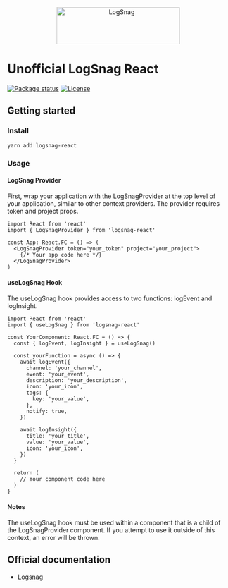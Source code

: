 <div align="center">
  <a href="https://logsnag.com/?utm_source=github/felixlgr-logsnag-react&utm_medium=logo" target="_blank">
    <img src="https://logsnag.com/_next/static/media/logo-text.c9e33f2c.svg" alt="LogSnag" width="280" height="84">
  </a>
</div>

# Unofficial LogSnag React

[![Package status](https://img.shields.io/npm/v/logsnag-react.svg)](https://www.npmjs.com/package/logsnag-react)
[![License](https://img.shields.io/npm/l/logsnag-react.svg)](https://opensource.org/licenses/MIT)


## Getting started

### Install

```bash
yarn add logsnag-react
```

### Usage

#### LogSnag Provider
First, wrap your application with the LogSnagProvider at the top level of your application, similar to other context providers. The provider requires token and project props.

```tsx
import React from 'react'
import { LogSnagProvider } from 'logsnag-react'

const App: React.FC = () => (
  <LogSnagProvider token="your_token" project="your_project">
    {/* Your app code here */}
  </LogSnagProvider>
)
```

#### useLogSnag Hook

The useLogSnag hook provides access to two functions: logEvent and logInsight.

```tsx
import React from 'react'
import { useLogSnag } from 'logsnag-react'

const YourComponent: React.FC = () => {
  const { logEvent, logInsight } = useLogSnag()

  const yourFunction = async () => {
    await logEvent({
      channel: 'your_channel',
      event: 'your_event',
      description: 'your_description',
      icon: 'your_icon',
      tags: {
        key: 'your_value',
      },
      notify: true,
    })

    await logInsight({
      title: 'your_title',
      value: 'your_value',
      icon: 'your_icon',
    })
  }

  return (
    // Your component code here
  )
}

```

#### Notes
The useLogSnag hook must be used within a component that is a child of the LogSnagProvider component. If you attempt to use it outside of this context, an error will be thrown.

## Official documentation

- [Logsnag](https://docs.logsnag.com)
